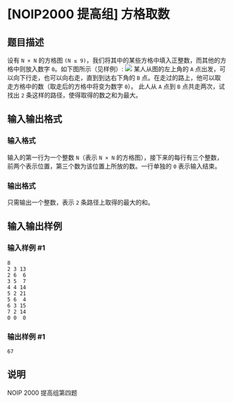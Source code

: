 

# [NOIP2000 提高组] 方格取数

## 题目描述

设有 `N × N` 的方格图 `(N ≤ 9)`，我们将其中的某些方格中填入正整数，而其他的方格中则放入数字 `0`。如下图所示（见样例）:
![](https://cdn.luogu.com.cn/upload/image_hosting/zj4bo91w.png) 某人从图的左上角的 `A`
点出发，可以向下行走，也可以向右走，直到到达右下角的 `B` 点。在走过的路上，他可以取走方格中的数（取走后的方格中将变为数字 `0`）。 此人从 `A`
点到 `B` 点共走两次，试找出 `2` 条这样的路径，使得取得的数之和为最大。

## 输入输出格式

### 输入格式

  

输入的第一行为一个整数 `N`（表示 `N × N` 的方格图），接下来的每行有三个整数，前两个表示位置，第三个数为该位置上所放的数。一行单独的 `0`
表示输入结束。

### 输出格式

  

只需输出一个整数，表示 `2` 条路径上取得的最大的和。

## 输入输出样例

### 输入样例 #1

    
    
    8
    2 3 13
    2 6  6
    3 5  7
    4 4 14
    5 2 21
    5 6  4
    6 3 15
    7 2 14
    0 0  0
    

### 输出样例 #1

    
    
    67

## 说明

NOIP 2000 提高组第四题

